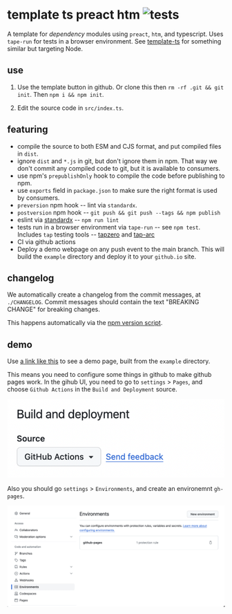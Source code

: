 # template ts preact htm ![tests](https://github.com/nichoth/template-ts-preact-htm/actions/workflows/nodejs.yml/badge.svg)

A template for *dependency* modules using `preact`, `htm`, and typescript. Uses `tape-run` for tests in a browser environment. See [template-ts](https://github.com/nichoth/template-ts) for something similar but targeting Node.

## use
1. Use the template button in github. Or clone this then `rm -rf .git && git init`. Then `npm i && npm init`.

2. Edit the source code in `src/index.ts`.

## featuring

* compile the source to both ESM and CJS format, and put compiled files in `dist`.
* ignore `dist` and `*.js` in git, but don't ignore them in npm. That way we don't commit any compiled code to git, but it is available to consumers.
* use npm's `prepublishOnly` hook to compile the code before publishing to npm.
* use `exports` field in `package.json` to make sure the right format is used by consumers.
* `preversion` npm hook -- lint via `standardx`.
* `postversion` npm hook -- `git push && git push --tags && npm publish`
* eslint via [standardx](https://www.npmjs.com/package/standardx) -- `npm run lint`
* tests run in a browser environment via `tape-run` -- see `npm test`. Includes `tap` testing tools -- [tapzero](https://github.com/nichoth/tapzero) and [tap-arc](https://www.npmjs.com/package/tap-arc)
* CI via github actions
* Deploy a demo webpage on any push event to the main branch. This will build the `example` directory and deploy it to your `github.io` site.

## changelog
We automatically create a changelog from the commit messages, at `./CHANGELOG`.  Commit messages should contain the text "BREAKING CHANGE" for breaking changes.

This happens automatically via the [npm version script](./package.json#L15).

## demo
Use [a link like this](https://nichoth.github.io/template-ts-preact-htm/) to see a demo page, built from the `example` directory.

This means you need to configure some things in github to make github pages work. In the gihub UI, you need to go to `settings` > `Pages`, and choose `Github Actions` in the `Build and Deployment` source.

![Screenshot of github UI](image.png)

Also you should go `settings` > `Environments`, and create an environemnt `gh-pages`.

![Screenshot of github UI for environments](image-1.png)
